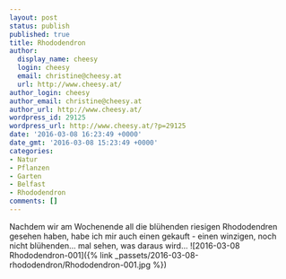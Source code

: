 ```yaml
---
layout: post
status: publish
published: true
title: Rhododendron
author:
  display_name: cheesy
  login: cheesy
  email: christine@cheesy.at
  url: http://www.cheesy.at/
author_login: cheesy
author_email: christine@cheesy.at
author_url: http://www.cheesy.at/
wordpress_id: 29125
wordpress_url: http://www.cheesy.at/?p=29125
date: '2016-03-08 16:23:49 +0000'
date_gmt: '2016-03-08 15:23:49 +0000'
categories:
- Natur
- Pflanzen
- Garten
- Belfast
- Rhododendron
comments: []
---
```

Nachdem wir am Wochenende all die blühenden riesigen Rhododendren gesehen haben, habe ich mir auch einen gekauft - einen winzigen, noch nicht blühenden... mal sehen, was daraus wird...
![2016-03-08 Rhododendron-001]({% link _passets/2016-03-08-rhododendron/Rhododendron-001.jpg %})
